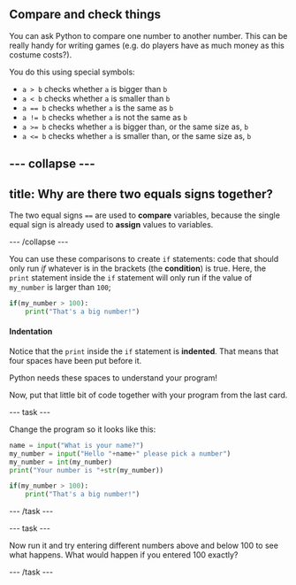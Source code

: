 ## Compare and check things

You can ask Python to compare one number to another number. This can be really handy for writing games (e.g. do players have as much money as this costume costs?). 

You do this using special symbols:
* `a > b` checks whether `a` is bigger than `b`
* `a < b` checks whether `a` is smaller than `b`
* `a == b` checks whether `a` is the same as `b`
* `a != b` checks whether `a` is not the same as `b`
* `a >= b` checks whether `a` is bigger than, or the same size as, `b`
* `a <= b` checks whether `a` is smaller than, or the same size as, `b`  

--- collapse ---
---
title: Why are there two equals signs together?
---

The two equal signs `==` are used to **compare** variables, because the single equal sign is already used to **assign** values to variables.

--- /collapse ---

You can use these comparisons to create `if` statements: code that should only run _if_ whatever is in the brackets (the **condition**) is true. Here, the `print` statement inside the `if` statement will only run if the value of `my_number` is larger than `100`;

```python
if(my_number > 100):
    print("That's a big number!")
```

#### Indentation
Notice that the `print` inside the `if` statement is **indented**. That means that four spaces have been put before it.

Python needs these spaces to understand your program!

Now, put that little bit of code together with your program from the last card. 

--- task ---

Change the program so it looks like this:
    
```python
name = input("What is your name?")
my_number = input("Hello "+name+" please pick a number")
my_number = int(my_number)
print("Your number is "+str(my_number))

if(my_number > 100):
    print("That's a big number!")
```

--- /task ---

--- task ---

Now run it and try entering different numbers above and below 100 to see what happens. What would happen if you entered 100 exactly?

--- /task ---
